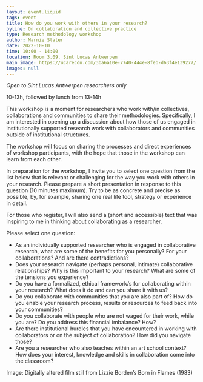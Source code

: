 ```yaml
---
layout: event.liquid
tags: event
title: How do you work with others in your research?
byline: On collaboration and collective practice
type: Research methodology workshop
author: Marnie Slater
date: 2022-10-10
time: 10:00 - 14:00
location: Room 3.09, Sint Lucas Antwerpen
main_image: https://ucarecdn.com/3ba6a10e-7740-444e-8feb-d63f4e139277/
images: null
---
```

*Open to Sint Lucas Antwerpen researchers only*

10-13h, followed by lunch from 13-14h

This workshop is a moment for researchers who work with/in collectives, collaborations and communities to share their methodologies. Specifically, I am interested in opening up a discussion about how those of us engaged in institutionally supported research work with collaborators and communities outside of institutional structures. 

The workshop will focus on sharing the processes and direct experiences of workshop participants, with the hope that those in the workshop can learn from each other.

In preparation for the workshop, I invite you to select one question from the list below that is relevant or challenging for the way you work with others in your research. Please prepare a short presentation in response to this question (10 minutes maximum). Try to be as concrete and precise as possible, by, for example, sharing one real life tool, strategy or experience in detail.

For those who register, I will also send a (short and accessible) text that was inspiring to me in thinking about collaborating as a researcher.

Please select one question:

* As an individually supported researcher who is engaged in collaborative research, what are some of the benefits for you personally? For your collaborations? And are there contradictions?
* Does your research navigate (perhaps personal, intimate) collaborative relationships? Why is this important to your research? What are some of the tensions you experience?
* Do you have a formalized, ethical framework/s for collaborating within your research? What does it do and can you share it with us?
* Do you collaborate with communities that you are also part of? How do you enable your research process, results or resources to feed back into your communities?
* Do you collaborate with people who are not waged for their work, while you are? Do you address this financial imbalance? How?
* Are there institutional hurdles that you have encountered in working with collaborators or on the subject of collaboration? How did you navigate those?
* Are you a researcher who also teaches within an art school context? How does your interest, knowledge and skills in collaboration come into the classroom?  

Image: Digitally altered film still from Lizzie Borden’s Born in Flames (1983)
